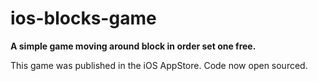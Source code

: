 # ios-blocks-game
<b>A simple game moving around block in order set one free.</b>

This game was published in the iOS AppStore.
Code now open sourced.



